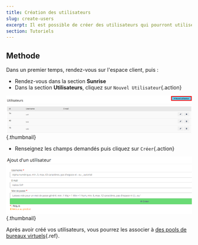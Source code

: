 ```yaml
---
title: Création des utilisateurs
slug: create-users
excerpt: Il est possible de créer des utilisateurs qui pourront utiliser les bureaux virtuels via l’espace client.
section: Tutoriels
---
```



## Methode
Dans un premier temps, rendez-vous sur l'espace client, puis :

- Rendez-vous dans la section **Sunrise**
- Dans la section **Utilisateurs**, cliquez sur `Nouvel Utilisateur`{.action}

![Cliquez sur nouvel utilisateur](images/1200.png){.thumbnail}

- Renseignez les champs demandés puis cliquez sur `Créer`{.action}

![Appuyez sur le bouton créer](images/1201.png){.thumbnail}


Après avoir créé vos utilisateurs, vous pourrez les associer à [des pools de bureaux virtuels](../step_four/guide.fr-fr.md){.ref}.
